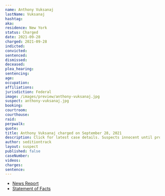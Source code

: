 ```yaml
---
name: Anthony Vuksanaj
lastName: Vuksanaj
hashtag:
aka:
residence: New York
status: Charged
date: 2021-09-28
charged: 2021-09-28
indicted:
convicted:
sentenced:
dismissed:
deceased:
plea_hearing:
sentencing:
age:
occupation:
affiliations:
jurisdiction: Federal
image: /images/preview/anthony-vuksanaj.jpg
suspect: anthony-vuksanaj.jpg
booking:
courtroom:
courthouse:
raid:
perpwalk:
quote:
title: Anthony Vuksanaj charged on September 28, 2021
description: Click for latest case details. Suspects innocent until proven guilty.
author: seditiontrack
layout: suspect
published: false
caseNumber:
videos:
charges:
sentence:
---
```


- [News Report]()
- [Statement of Facts](https://extremism.gwu.edu/sites/g/files/zaxdzs2191/f/Anthony%20Vuksanaj%20Statement%20of%20Facts.pdf)

